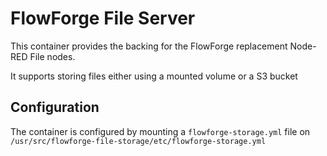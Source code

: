 # FlowForge File Server

This container provides the backing for the FlowForge replacement Node-RED File nodes.

It supports storing files either using a mounted volume or a S3 bucket

## Configuration

The container is configured by mounting a `flowforge-storage.yml` file on `/usr/src/flowforge-file-storage/etc/flowforge-storage.yml`